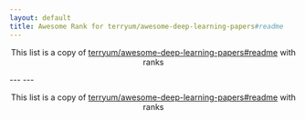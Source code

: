 ```yaml
---
layout: default
title: Awesome Rank for terryum/awesome-deep-learning-papers#readme
---
```


<p align="center">
	This list is a copy of <a href="https://github.com/terryum/awesome-deep-learning-papers#readme">terryum/awesome-deep-learning-papers#readme</a> with ranks
</p>
---
---
<p align="center">
	This list is a copy of <a href="https://github.com/terryum/awesome-deep-learning-papers#readme">terryum/awesome-deep-learning-papers#readme</a> with ranks
</p>
